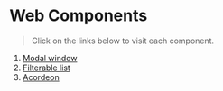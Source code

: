 # Web Components

> Click on the links below to visit each component.

1. [Modal window](https://owenrub.github.io/Web-components/Modal%20window/)
2. [Filterable list](https://owenrub.github.io/Web-components/Filterable%20list/)
3. [Acordeon](https://owenrub.github.io/Web-components/Acordeon/)
